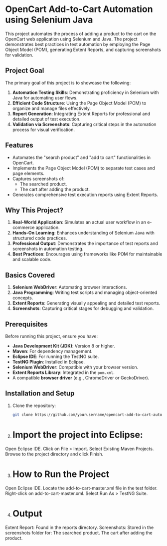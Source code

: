 # OpenCart Add-to-Cart Automation using Selenium Java

This project automates the process of adding a product to the cart on the OpenCart web application using Selenium and Java. The project demonstrates best practices in test automation by employing the Page Object Model (POM), generating Extent Reports, and capturing screenshots for validation.

## Project Goal

The primary goal of this project is to showcase the following:

1. **Automation Testing Skills**: Demonstrating proficiency in Selenium with Java for automating user flows.
2. **Efficient Code Structure**: Using the Page Object Model (POM) to organize and manage files effectively.
3. **Report Generation**: Integrating Extent Reports for professional and detailed output of test execution.
4. **Validation via Screenshots**: Capturing critical steps in the automation process for visual verification.

## Features

- Automates the "search product" and "add to cart" functionalities in OpenCart.
- Implements the Page Object Model (POM) to separate test cases and page elements.
- Captures screenshots of:
  - The searched product.
  - The cart after adding the product.
- Generates comprehensive test execution reports using Extent Reports.

## Why This Project?

1. **Real-World Application**: Simulates an actual user workflow in an e-commerce application.
2. **Hands-On Learning**: Enhances understanding of Selenium Java with structured code practices.
3. **Professional Output**: Demonstrates the importance of test reports and screenshots in automation testing.
4. **Best Practices**: Encourages using frameworks like POM for maintainable and scalable code.

## Basics Covered

1. **Selenium WebDriver**: Automating browser interactions.
2. **Java Programming**: Writing test scripts and managing object-oriented concepts.
3. **Extent Reports**: Generating visually appealing and detailed test reports.
4. **Screenshots**: Capturing critical stages for debugging and validation.

## Prerequisites

Before running this project, ensure you have:

- **Java Development Kit (JDK)**: Version 8 or higher.
- **Maven**: For dependency management.
- **Eclipse IDE**: For running the TestNG suite.
- **TestNG Plugin**: Installed in Eclipse.
- **Selenium WebDriver**: Compatible with your browser version.
- **Extent Reports Library**: Integrated in the `pom.xml`.
- A compatible **browser driver** (e.g., ChromeDriver or GeckoDriver).

## Installation and Setup

1. Clone the repository:
   ```bash
   git clone https://github.com/yourusername/opencart-add-to-cart-automation.git

2. # Import the project into Eclipse:

Open Eclipse IDE.
Click on File > Import.
Select Existing Maven Projects.
Browse to the project directory and click Finish.

3. # How to Run the Project
Open Eclipse IDE.
Locate the add-to-cart-master.xml file in the test folder.
Right-click on add-to-cart-master.xml.
Select Run As > TestNG Suite.

4. # Output
Extent Report: Found in the reports directory.
Screenshots: Stored in the screenshots folder for:
The searched product.
The cart after adding the product.